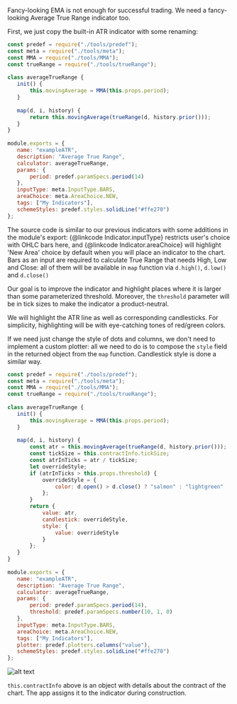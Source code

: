 Fancy-looking EMA is not enough for successful trading. We need a fancy-looking Average True Range indicator too.
 
First, we just copy the built-in ATR indicator with some renaming:
 
```javascript
const predef = require("./tools/predef");
const meta = require("./tools/meta");
const MMA = require("./tools/MMA");
const trueRange = require("./tools/trueRange");
 
class averageTrueRange {
   init() {
       this.movingAverage = MMA(this.props.period);
   }
 
   map(d, i, history) {
       return this.movingAverage(trueRange(d, history.prior()));
   }
}
 
module.exports = {
   name: "exampleATR",
   description: "Average True Range",
   calculator: averageTrueRange,
   params: {
       period: predef.paramSpecs.period(14)
   },
   inputType: meta.InputType.BARS,
   areaChoice: meta.AreaChoice.NEW,
   tags: ["My Indicators"],
   schemeStyles: predef.styles.solidLine("#ffe270")
};
```
 
The source code is similar to our previous indicators with some additions in the module's export: {@linkcode Indicator.inputType} restricts user's choice with OHLC bars here, and {@linkcode Indicator.areaChoice} will highlight 'New Area' choice by default when you will place an indicator to the chart. Bars as an input are required to calculate True Range that needs High, Low and Close: all of them will be available in `map` function via `d.high()`, `d.low()` and `d.close()`
 
Our goal is to improve the indicator and highlight places where it is larger than some parameterized threshold. Moreover, the `threshold` parameter will be in tick sizes to make the indicator a product-neutral.
 
We will highlight the ATR line as well as corresponding candlesticks. For simplicity, highlighting will be with eye-catching tones of red/green colors.
 
If we need just change the style of dots and columns, we don't need to implement a custom plotter: all we need to do is to compose the `style` field in the returned object from the `map` function. Candlestick style is done a similar way.
 
```javascript
const predef = require("./tools/predef");
const meta = require("./tools/meta");
const MMA = require("./tools/MMA");
const trueRange = require("./tools/trueRange");
 
class averageTrueRange {
   init() {
       this.movingAverage = MMA(this.props.period);
   }
 
   map(d, i, history) {
       const atr = this.movingAverage(trueRange(d, history.prior()));
       const tickSize = this.contractInfo.tickSize;
       const atrInTicks = atr / tickSize;
       let overrideStyle;
       if (atrInTicks > this.props.threshold) {
           overrideStyle = {
               color: d.open() > d.close() ? "salmon" : "lightgreen"
           };
       }
       return {
           value: atr,
           candlestick: overrideStyle,
           style: {
               value: overrideStyle
           }
       };
   }
}
 
module.exports = {
   name: "exampleATR",
   description: "Average True Range",
   calculator: averageTrueRange,
   params: {
       period: predef.paramSpecs.period(14),
       threshold: predef.paramSpecs.number(10, 1, 0)
   },
   inputType: meta.InputType.BARS,
   areaChoice: meta.AreaChoice.NEW,
   tags: ["My Indicators"],
   plotter: predef.plotters.columns("value"),
   schemeStyles: predef.styles.solidLine("#ffe270")
};
```
 ![alt text](https://i.ibb.co/3TNhNJs/Signaling-ATR.png)
 
`this.contractInfo` above is an object with details about the contract of the chart. The app assigns it to the indicator during construction.
